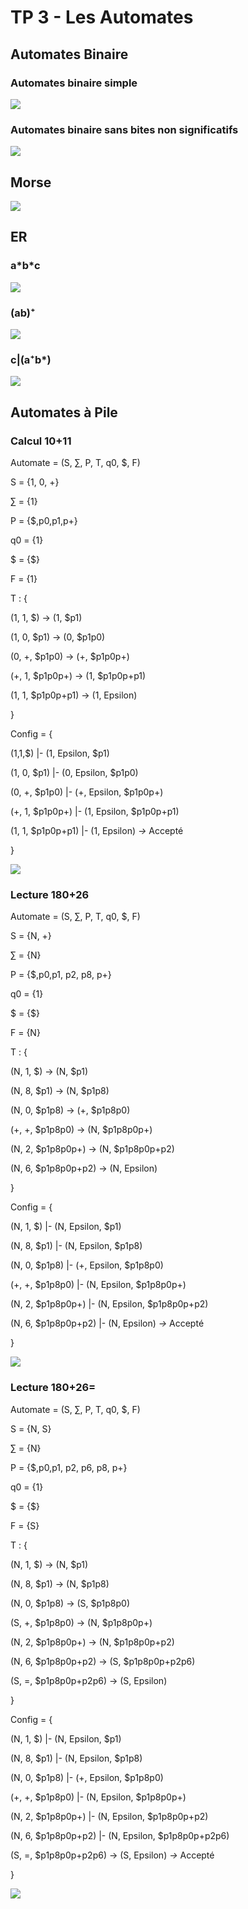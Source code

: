 # TP 3 - Les Automates

## Automates Binaire

### Automates binaire simple

![](automate_binaire_simple.png)

### Automates binaire sans bites non significatifs

![](automates_binaire_no_unsig_bites.png)

## Morse

![](morse.png)

## ER

### a\*b\*c

![](er1_a*b*c.png)

### (ab)⁺

![](er2_ab+.png)

### c|(a⁺b\*)

![](er3.png)

## Automates à Pile

### Calcul 10+11

Automate = (S, ∑, P, T, q0, $, F)



S = {1, 0, +}

∑ = {1}

P = {$,p0,p1,p+}

q0 = {1}

$ = {$}

F = {1}




T : {

   (1, 1, $) -> (1, $p1)
   
   (1, 0, $p1) -> (0, $p1p0)
   
   (0, +, $p1p0) -> (+, $p1p0p+)
   
   (+, 1, $p1p0p+) -> (1, $p1p0p+p1)
   
   (1, 1, $p1p0p+p1) -> (1, Epsilon)
   
}



Config = {

   (1,1,$) |- (1, Epsilon, $p1)
    
   (1, 0, $p1) |- (0, Epsilon, $p1p0)
   
   (0, +, $p1p0) |- (+, Epsilon, $p1p0p+)
   
   (+, 1, $p1p0p+) |- (1, Epsilon, $p1p0p+p1)
   
   (1, 1, $p1p0p+p1) |- (1, Epsilon) *->* Accepté
   
}

![](pile_addition_1.png)

### Lecture 180+26

Automate = (S, ∑, P, T, q0, $, F)



S = {N, +}

∑ = {N}

P = {$,p0,p1, p2, p8, p+}

q0 = {1}

$ = {$}

F = {N}




T : {

   (N, 1, $) -> (N, $p1)
   
   (N, 8, $p1) -> (N, $p1p8)
   
   (N, 0, $p1p8) -> (+, $p1p8p0)
   
   (+, +, $p1p8p0) -> (N, $p1p8p0p+)
   
   (N, 2, $p1p8p0p+) -> (N, $p1p8p0p+p2)

   (N, 6, $p1p8p0p+p2) -> (N, Epsilon)
   
}



Config = {

   (N, 1, $) |- (N, Epsilon, $p1)
   
   (N, 8, $p1) |- (N, Epsilon, $p1p8)
   
   (N, 0, $p1p8) |- (+, Epsilon, $p1p8p0)
   
   (+, +, $p1p8p0) |- (N, Epsilon, $p1p8p0p+)
   
   (N, 2, $p1p8p0p+) |- (N, Epsilon, $p1p8p0p+p2)

   (N, 6, $p1p8p0p+p2) |- (N, Epsilon) *->* Accepté
   
}

![](pile_lecture_1.png)

### Lecture 180+26=

Automate = (S, ∑, P, T, q0, $, F)



S = {N, S}

∑ = {N}

P = {$,p0,p1, p2, p6, p8, p+}

q0 = {1}

$ = {$}

F = {S}




T : {

   (N, 1, $) -> (N, $p1)
   
   (N, 8, $p1) -> (N, $p1p8)
   
   (N, 0, $p1p8) -> (S, $p1p8p0)
   
   (S, +, $p1p8p0) -> (N, $p1p8p0p+)
   
   (N, 2, $p1p8p0p+) -> (N, $p1p8p0p+p2)

   (N, 6, $p1p8p0p+p2) -> (S, $p1p8p0p+p2p6)

   (S, =, $p1p8p0p+p2p6) -> (S, Epsilon)
   
}



Config = {

   (N, 1, $) |- (N, Epsilon, $p1)
   
   (N, 8, $p1) |- (N, Epsilon, $p1p8)
   
   (N, 0, $p1p8) |- (+, Epsilon, $p1p8p0)
   
   (+, +, $p1p8p0) |- (N, Epsilon, $p1p8p0p+)
   
   (N, 2, $p1p8p0p+) |- (N, Epsilon, $p1p8p0p+p2)

   (N, 6, $p1p8p0p+p2) |- (N, Epsilon, $p1p8p0p+p2p6)
   
   (S, =, $p1p8p0p+p2p6) -> (S, Epsilon) *->* Accepté
   
}

![](pile_lecture_2.png)
